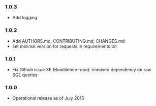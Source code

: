 ### 1.0.3

* Add logging

### 1.0.2

* Add AUTHORS.md, CONTRIBUTING.md, CHANGES.md
* set minimal version for requests in requirements.txt

### 1.0.1

* Fix Github issue 36 (Bumblebee repo): removed dependency on raw SQL queries

### 1.0.0

* Operational release as of July 2015
